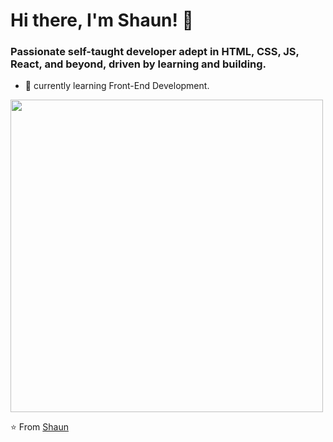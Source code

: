 # Hi there, I'm Shaun! 👋

<h3>Passionate self-taught developer adept in HTML, CSS, JS, React, and beyond, driven by learning and building.

</h3>

- 🌱 currently learning Front-End Development.


<a href="https://github.com/victorabarros?tab=repositories">
  <img width="500px" src="https://github-readme-stats.anuraghazra1.vercel.app/api/top-langs/?username=qyperxit&count_private=true&layout=compact&hide=makefile,shell&hide_title=true&hide_border=true" />
</a>

⭐️ From [Shaun](https://github.com/qyperxit)
